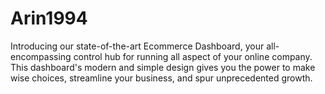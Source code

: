 # Arin1994
Introducing our state-of-the-art Ecommerce Dashboard, your all-encompassing control hub for running all aspect of your online company. This dashboard's modern and simple design gives you the power to make wise choices, streamline your business, and spur unprecedented growth.
